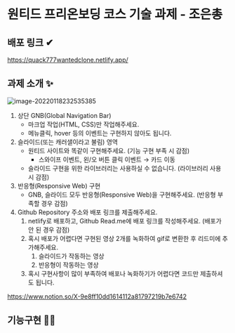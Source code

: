 # 원티드 프리온보딩 코스 기술 과제 - 조은총


## 배포 링크 ✔

https://quack777wantedclone.netlify.app/



## 과제 소개 ✨

![image-20220118232535385](C:\Users\GTX1080\AppData\Roaming\Typora\typora-user-images\image-20220118232535385.png)

1. 상단 GNB(Global Navigation Bar)
   - 마크업 작업(HTML, CSS)만 작업해주세요.
   - 메뉴클릭, hover 등의 이벤트는 구현하지 않아도 됩니다.
2. 슬라이드(또는 캐러샐이라고 불림) 영역
   - 원티드 사이트와 똑같이 구현해주세요. (기능 구현 부족 시 감점)
     - 스와이프 이벤트, 왼/오 버튼 클릭 이벤트 → 카드 이동
   - 슬라이드 구현을 위한 라이브러리는 사용하실 수 없습니다. (라이브러리 사용 시 감점)
3. 반응형(Responsive Web) 구현
   - GNB, 슬라이드 모두 반응형(Responsive Web)을 구현해주세요. (반응형 부족할 경우 감점)
4. Github Repository 주소와 배포 링크를 제출해주세요.
   1. netlify로 배포하고, Github Read.me에 배포 링크를 작성해주세요. (배포가 안 된 경우 감점)
   2. 혹시 배포가 어렵다면 구현된 영상 2개를 녹화하여 gif로 변환한 후 리드미에 추가해주세요.
      1. 슬라이드가 작동하는 영상
      2. 반응형이 작동하는 영상
   3. 혹시 구현사항이 많이 부족하여 배포나 녹화하기가 어렵다면 코드만 제출하셔도 됩니다.

https://www.notion.so/X-9e8ff10dd1614112a81797219b7e6742



## 기능구현 🤷‍♂️
